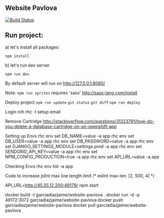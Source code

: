 Website Pavlova
----

[![Build Status](https://travis-ci.org/garciadiazjaime/website-pavlova.svg)](https://travis-ci.org/garciadiazjaime/website-pavlova)

Run project:
----
a) let's install all packages:

`npm install`

b) let's run dev server

`npm run dev`

By default server will run on http://127.0.0.1:8080/

Note: `npm run sprites` requires 'sass'
http://sass-lang.com/install

Deploy project
`npm run update`
`git status`
`git diff`
`npm run deploy`

Login rch
rhc -l setup email

Remove Cartridge
http://stackoverflow.com/questions/31323791/how-do-you-delete-a-database-cartridge-on-an-openshift-app

Setting up Envs
rhc env set DB_NAME=value -a app
rhc env set DB_USER=value -a app
rhc env set DB_PASSWORD=value -a app
rhc env set DJANGO_SETTINGS_MODULE=settings.prod -a app
rhc env set SENDGRID_API_KEY=value -a app
rhc env set NPM_CONFIG_PRODUCTION=true -a app
rhc env set API_URL=value -a app

Checking Envs
rhc env list -a app

Code to increase jslint max line length limit
/* eslint max-len: [2, 500, 4] */

API_URL=http://45.55.12.200:49179/ npm start

docker build -t garciadiazjaime/website-pavlova .
docker run -d -p 49172:3072 garciadiazjaime/website-pavlova
docker push garciadiazjaime/website-pavlova
docker pull garciadiazjaime/website-pavlova
